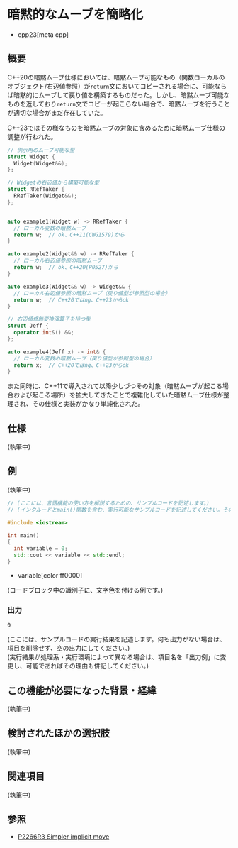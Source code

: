# 暗黙的なムーブを簡略化
* cpp23[meta cpp]

## 概要

C++20の暗黙ムーブ仕様においては、暗黙ムーブ可能なもの（関数ローカルのオブジェクト/右辺値参照）が`return`文においてコピーされる場合に、可能ならば暗黙的にムーブして戻り値を構築するものだった。しかし、暗黙ムーブ可能なものを返しており`return`文でコピーが起こらない場合で、暗黙ムーブを行うことが適切な場合がまだ存在していた。

C++23ではその様なものを暗黙ムーブの対象に含めるために暗黙ムーブ仕様の調整が行われた。

```cpp
// 例示用のムーブ可能な型
struct Widget {
  Widget(Widget&&);
};

// Widgetの右辺値から構築可能な型
struct RRefTaker {
  RRefTaker(Widget&&);
};


auto example1(Widget w) -> RRefTaker {
  // ローカル変数の暗黙ムーブ
  return w;  // ok、C++11(CWG1579)から
}

auto example2(Widget&& w) -> RRefTaker {
  // ローカル右辺値参照の暗黙ムーブ
  return w;  // ok、C++20(P0527)から
}

auto example3(Widget&& w) -> Widget&& {
  // ローカル右辺値参照の暗黙ムーブ（戻り値型が参照型の場合）
  return w;  // C++20ではng、C++23からok
}

// 右辺値修飾変換演算子を持つ型
struct Jeff {
  operator int&() &&;
};

auto example4(Jeff x) -> int& {
  // ローカル変数の暗黙ムーブ（戻り値型が参照型の場合）
  return x;  // C++20ではng、C++23からok
}
```

また同時に、C++11で導入されて以降少しづつその対象（暗黙ムーブが起こる場合および起こる場所）を拡大してきたことで複雑化していた暗黙ムーブ仕様が整理され、その仕様と実装がかなり単純化された。

## 仕様
(執筆中)

## 例
(執筆中)

```cpp example
// (ここには、言語機能の使い方を解説するための、サンプルコードを記述します。)
// (インクルードとmain()関数を含む、実行可能なサンプルコードを記述してください。そのようなコードブロックにはexampleタグを付けます。)

#include <iostream>

int main()
{
  int variable = 0;
  std::cout << variable << std::endl;
}
```
* variable[color ff0000]

(コードブロック中の識別子に、文字色を付ける例です。)

### 出力
```
0
```

(ここには、サンプルコードの実行結果を記述します。何も出力がない場合は、項目を削除せず、空の出力にしてください。)  
(実行結果が処理系・実行環境によって異なる場合は、項目名を「出力例」に変更し、可能であればその理由も併記してください。)


## この機能が必要になった背景・経緯
(執筆中)

## 検討されたほかの選択肢
(執筆中)

## 関連項目
(執筆中)

## 参照

- [P2266R3 Simpler implicit move](https://wg21.link/p2266r3)
